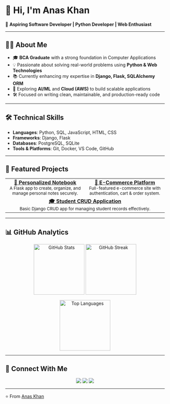 # 👋 Hi, I'm Anas Khan  

🚀 **Aspiring Software Developer | Python Developer | Web Enthusiast**  

---

## 👨‍💻 About Me  
- 🎓 **BCA Graduate** with a strong foundation in Computer Applications  
- 💡 Passionate about solving real-world problems using **Python & Web Technologies**  
- 📚 Currently enhancing my expertise in **Django, Flask, SQLAlchemy ORM**  
- 🌱 Exploring **AI/ML** and **Cloud (AWS)** to build scalable applications  
- 🛠 Focused on writing clean, maintainable, and production-ready code  

---

## 🛠 Technical Skills  

- **Languages**: Python, SQL, JavaScript, HTML, CSS  
- **Frameworks**: Django, Flask  
- **Databases**: PostgreSQL, SQLite  
- **Tools & Platforms**: Git, Docker, VS Code, GitHub  

---

## 🚀 Featured Projects  

<table>
  <tr>
    <td align="center" width="50%">
      <a href="https://github.com/anasself/personalized-notebook">
        <b>📝 Personalized Notebook</b>
      </a>
      <br/>
      <sub>A Flask app to create, organize, and manage personal notes securely.</sub>
    </td>
    <td align="center" width="50%">
      <a href="https://github.com/anasself/django-ecommerce">
        <b>🛒 E-Commerce Platform</b>
      </a>
      <br/>
      <sub>Full-featured e-commerce site with authentication, cart & order system.</sub>
    </td>
  </tr>
  <tr>
    <td align="center" colspan="2">
      <a href="https://github.com/anasself/django-student-crud">
        <b>🎓 Student CRUD Application</b>
      </a>
      <br/>
      <sub>Basic Django CRUD app for managing student records effectively.</sub>
    </td>
  </tr>
</table>  

---

## 📊 GitHub Analytics  

<p align="center">
  <img src="https://github-readme-stats.vercel.app/api?username=anasself&show_icons=true&theme=tokyonight&hide_border=true" alt="GitHub Stats" height="160"/>
  <img src="https://github-readme-streak-stats.herokuapp.com/?user=anasself&theme=tokyonight&hide_border=true" alt="GitHub Streak" height="160"/>
</p>  

<p align="center">
  <img src="https://github-readme-stats.vercel.app/api/top-langs/?username=anasself&layout=compact&theme=tokyonight&hide_border=true" alt="Top Languages" height="160"/>
</p>  

---

## 🤝 Connect With Me  

<p align="center">
  <a href="mailto:mohdanas93098@gmail.com"><img src="https://img.shields.io/badge/Email-D14836?style=for-the-badge&logo=gmail&logoColor=white" /></a>
  <a href="https://www.linkedin.com/in/anas-khan-7ab19b232/"><img src="https://img.shields.io/badge/LinkedIn-0077B5?style=for-the-badge&logo=linkedin&logoColor=white" /></a>
  <a href="https://github.com/anasself"><img src="https://img.shields.io/badge/GitHub-100000?style=for-the-badge&logo=github&logoColor=white" /></a>
</p>  

---

⭐️ From [Anas Khan](https://github.com/anasself)  
